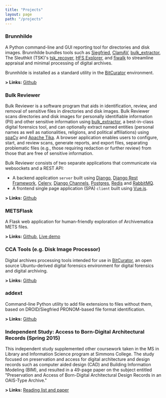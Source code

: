 ```yaml
---
title: "Projects"
layout: page
path: "/projects"
---
```


### Brunnhilde

A Python command-line and GUI reporting tool for directories and disk images. Brunnhilde bundles tools such as [Siegfried](https://www.itforarchivists.com/siegfried), [ClamAV](https://www.clamav.net/), [bulk_extractor](https://forensicswiki.org/wiki/Bulk_extractor), The Sleuthkit (TSK)'s [tsk\_recover](https://sleuthkit.org/sleuthkit/man/tsk_recover.html), [HFS Explorer](http://www.catacombae.org/hfsexplorer/), and [fiwalk](https://www.forensicswiki.org/wiki/Fiwalk) to streamline appraisal and minimal processing of digital archives.

Brunnhilde is installed as a standard utility in the [BitCurator](https://wiki.bitcurator.net/index.php?title=BitCurator_Environment) environment.

**> Links:** [Github](https://github.com/timothyryanwalsh/brunnhilde)

### Bulk Reviewer

Bulk Reviewer is a software program that aids in identification, review, and removal of sensitive files in directories and disk images. Bulk Reviewer scans directories and disk images for personally identifiable information (PII) and other sensitive information using [bulk_extractor](https://github.com/simsong/bulk_extractor), a best-in-class digital forensics tool, and can optionally extract named entities (personal names as well as nationalities, religions, and political affiliations) using [spaCy](https://spacy.io/) and [Apache Tika](https://tika.apache.org/). A browser application enables users to configure, start, and review scans, generate reports, and export files, separating problematic files (e.g., those requiring redaction or further review) from those that are free of sensitive information.

Bulk Reviewer consists of two separate applications that communicate via websockets and a REST API:

* A backend application `server` built using [Django](https://www.djangoproject.com/), [Django Rest Framework](http://www.django-rest-framework.org/), [Celery](http://www.celeryproject.org/), [Django Channels](https://channels.readthedocs.io/en/latest/), [Postgres](https://www.postgresql.org/), [Redis](https://redis.io/) and [RabbitMQ](https://en.wikipedia.org/wiki/RabbitMQ).
* A frontend single page application (SPA) `client` built using [Vue.js](https://vuejs.org/).

**> Links:** [Github](https://github.com/timothyryanwalsh/bulk-reviewer)

### METSFlask

A Flask web application for human-friendly exploration of Archivematica METS files.

**> Links:** [Github](https://github.com/timothyryanwalsh/metsflask), [Live demo](http://bitarchivist.pythonanywhere.com)

### CCA Tools (e.g. Disk Image Processor)

Digital archives processing tools intended for use in [BitCurator](https://wiki.bitcurator.net/index.php?title=BitCurator_Environment), an open source Ubuntu-derived digital forensics environment for digital forensics and digital archiving.

**> Links:** [Github](https://github.com/cca-public/cca-tools)

### addext

Command-line Python utility to add file extensions to files without them, based on DROID/Siegfried PRONOM-based file format identification.

**> Links:** [Github](https://github.com/timothyryanwalsh/addext)

### Independent Study: Access to Born-Digital Architectural Records (Spring 2015)

This independent study supplemented other coursework taken in the MS in Library and Information Science program at Simmons College. The study focused on preservation and access for digital architecture and design records such as computer aided design (CAD) and Building Information Modeling (BIM), and resulted in a 49-page paper on the subject entitled "Preservation and Access of Born-Digital Architectural Design Records in an OAIS-Type Archive."

**> Links:** [Reading list and paper](/projects/independentstudy/)
